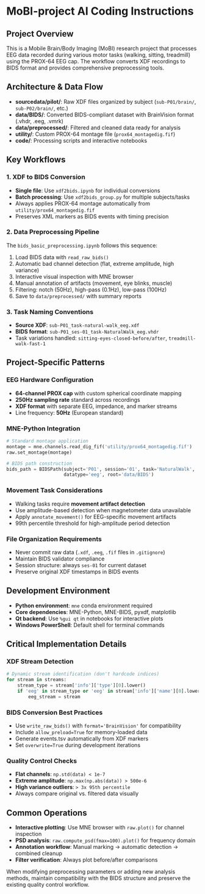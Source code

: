 # MoBI-project AI Coding Instructions

## Project Overview
This is a Mobile Brain/Body Imaging (MoBI) research project that processes EEG data recorded during various motor tasks (walking, sitting, treadmill) using the PROX-64 EEG cap. The workflow converts XDF recordings to BIDS format and provides comprehensive preprocessing tools.

## Architecture & Data Flow
- **sourcedata/pilot/**: Raw XDF files organized by subject (`sub-P01/brain/`, `sub-P02/brain/`, etc.)
- **data/BIDS/**: Converted BIDS-compliant dataset with BrainVision format (.vhdr, .eeg, .vmrk)
- **data/preprocessed/**: Filtered and cleaned data ready for analysis
- **utility/**: Custom PROX-64 montage file (`prox64_montagedig.fif`)
- **code/**: Processing scripts and interactive notebooks

## Key Workflows

### 1. XDF to BIDS Conversion
- **Single file**: Use `xdf2bids.ipynb` for individual conversions
- **Batch processing**: Use `xdf2bids_group.py` for multiple subjects/tasks
- Always applies PROX-64 montage automatically from `utility/prox64_montagedig.fif`
- Preserves XML markers as BIDS events with timing precision

### 2. Data Preprocessing Pipeline
The `bids_basic_preprocessing.ipynb` follows this sequence:
1. Load BIDS data with `read_raw_bids()`
2. Automatic bad channel detection (flat, extreme amplitude, high variance)
3. Interactive visual inspection with MNE browser
4. Manual annotation of artifacts (movement, eye blinks, muscle)
5. Filtering: notch (50Hz), high-pass (0.1Hz), low-pass (100Hz)
6. Save to `data/preprocessed/` with summary reports

### 3. Task Naming Conventions
- **Source XDF**: `sub-P01_task-natural-walk_eeg.xdf`
- **BIDS format**: `sub-P01_ses-01_task-NaturalWalk_eeg.vhdr`
- Task variations handled: `sitting-eyes-closed-before/after`, `treadmill-walk-fast-1`

## Project-Specific Patterns

### EEG Hardware Configuration
- **64-channel PROX cap** with custom spherical coordinate mapping
- **250Hz sampling rate** standard across recordings
- **XDF format** with separate EEG, impedance, and marker streams
- Line frequency: **50Hz** (European standard)

### MNE-Python Integration
```python
# Standard montage application
montage = mne.channels.read_dig_fif('utility/prox64_montagedig.fif')
raw.set_montage(montage)

# BIDS path construction
bids_path = BIDSPath(subject='P01', session='01', task='NaturalWalk', 
                     datatype='eeg', root='data/BIDS')
```

### Movement Task Considerations
- Walking tasks require **movement artifact detection**
- Use amplitude-based detection when magnetometer data unavailable
- Apply `annotate_movement()` for EEG-specific movement artifacts
- 99th percentile threshold for high-amplitude period detection

### File Organization Requirements
- Never commit raw data (`.xdf`, `.eeg`, `.fif` files in `.gitignore`)
- Maintain BIDS validator compliance
- Session structure: always `ses-01` for current dataset
- Preserve original XDF timestamps in BIDS events

## Development Environment
- **Python environment**: `mne` conda environment required
- **Core dependencies**: MNE-Python, MNE-BIDS, pyxdf, matplotlib
- **Qt backend**: Use `%gui qt` in notebooks for interactive plots
- **Windows PowerShell**: Default shell for terminal commands

## Critical Implementation Details

### XDF Stream Detection
```python
# Dynamic stream identification (don't hardcode indices)
for stream in streams:
    stream_type = stream['info']['type'][0].lower()
    if 'eeg' in stream_type or 'eeg' in stream['info']['name'][0].lower():
        eeg_stream = stream
```

### BIDS Conversion Best Practices
- Use `write_raw_bids()` with `format='BrainVision'` for compatibility
- Include `allow_preload=True` for memory-loaded data
- Generate events.tsv automatically from XDF markers
- Set `overwrite=True` during development iterations

### Quality Control Checks
- **Flat channels**: `np.std(data) < 1e-7`
- **Extreme amplitude**: `np.max(np.abs(data)) > 500e-6`
- **High variance outliers**: `> 3x 95th percentile`
- Always compare original vs. filtered data visually

## Common Operations
- **Interactive plotting**: Use MNE browser with `raw.plot()` for channel inspection
- **PSD analysis**: `raw.compute_psd(fmax=100).plot()` for frequency domain
- **Annotation workflow**: Manual marking → automatic detection → combined cleanup
- **Filter verification**: Always plot before/after comparisons

When modifying preprocessing parameters or adding new analysis methods, maintain compatibility with the BIDS structure and preserve the existing quality control workflow.